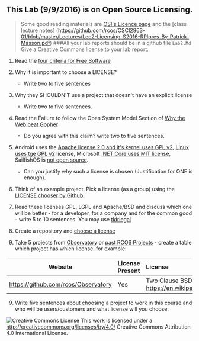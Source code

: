 ## This Lab (9/9/2016) is on Open Source Licensing.
> Some good reading materials are [OSI's Licence page](http://opensource.org/licenses) and the [class lecture notes] (https://github.com/rcos/CSCI2963-01/blob/master/Lectures/Lec2-Licensing-S2016-RPIpres-By-Patrick-Masson.pdf)
###All your lab reports should be in a github file `Lab2.Md`
> Give a Creative Commons license to your lab report.

1. Read the [four criteria for Free Software](http://www.gnu.org/philosophy/free-sw.html)

2.  Why it is important to choose a LICENSE?
    - Write two to five sentences

3.  Why they SHOULDN'T use a project that doesn't have an explicit license 
    - Write two to five sentences.

4. Read the Failure to follow the Open System Model Section of [Why the Web beat Gopher](http://ils.unc.edu/callee/gopherpaper.htm#explain) 
    - Do you agree with this claim? write two to five sentences.

5.  Android uses the [Apache license 2.0 and it's kernel uses GPL v2](https://en.wikipedia.org/wiki/Android_(operating_system)), [Linux uses tge  GPL v2](https://en.wikipedia.org/wiki/Linux ) license, 
Microsoft [.NET Core uses MIT license]( https://github.com/dotnet/coreclr ), SailfishOS is [not open source]( https://en.wikipedia.org/wiki/Sailfish_OS ).  
    - Can you justify why such a license is chosen (Justification for ONE  is enough).

6.  Think of an example project. Pick a license (as a group) using the [LICENSE chooser by Github](http://choosealicense.com/).

6.  Read these licenses  GPL, LGPL and Apache/BSD and discuss which one will be better - for a developer, for a company and for the common good - write 5 to 10 sentences. You may use [tldrlegal](https://tldrlegal.com/license/)

7.  Create a repository and [choose a license](https://github.com/blog/1530-choosing-an-open-source-license)

8.  Take 5 projects from [Observatory](http://rcos.io/projects) or [past RCOS Projects](https://rcos.io/projects/past) - create a table which project has which license. for example:

Website | License Present | License
---------|:----------|:-------
https://github.com/rcos/Observatory | Yes | Two Clause BSD License https://en.wikipedia.org/wiki/ISC_license


9.  Write five sentences about choosing a project to work in this course and  who will be users/customers  and what license will you choose.
  
![Creative Commons License](https://i.creativecommons.org/l/by/4.0/88x31.png) This work is licensed under a http://creativecommons.org/licenses/by/4.0/ Creative Commons Attribution 4.0 International License.

